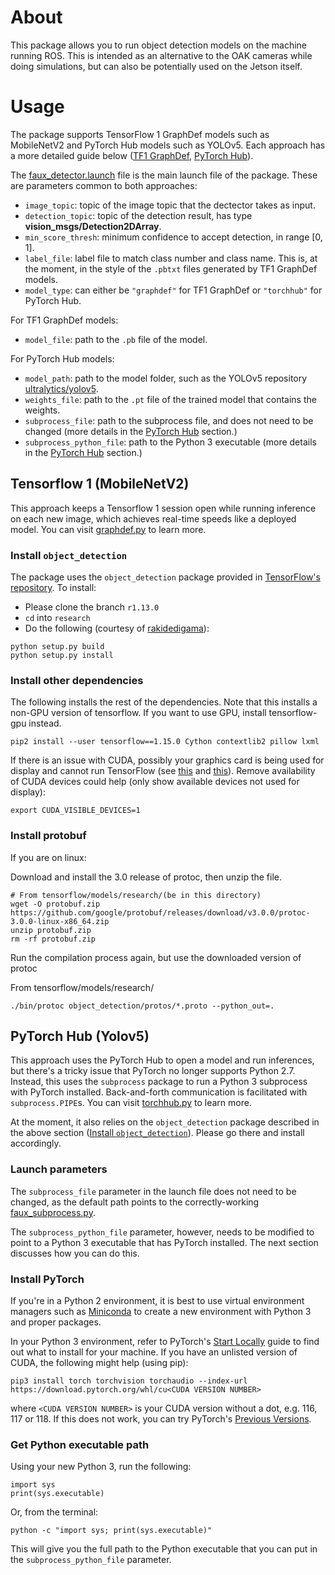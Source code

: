 # About
This package allows you to run object detection models on the machine running ROS. This is intended as an alternative to the OAK cameras while doing simulations, but can also be potentially used on the Jetson itself. 

# Usage
The package supports TensorFlow 1 GraphDef models such as MobileNetV2 and PyTorch Hub models such as YOLOv5. Each approach has a more detailed guide below ([TF1 GraphDef](#tensorflow-1-mobilenetv2), [PyTorch Hub](#pytorch-yolov5)).

The [faux_detector.launch](launch/faux_detector.launch) file is the main launch file of the package. These are parameters common to both approaches:

- `image_topic`: topic of the image topic that the dectector takes as input.
- `detection_topic`: topic of the detection result, has type **vision_msgs/Detection2DArray**.
- `min_score_thresh`: minimum confidence to accept detection, in range [0, 1].
- `label_file`: label file to match class number and class name. This is, at the moment, in the style of the `.pbtxt` files generated by TF1 GraphDef models.
- `model_type`: can either be `"graphdef"` for TF1 GraphDef or `"torchhub"` for PyTorch Hub.

For TF1 GraphDef models:
- `model_file`: path to the `.pb` file of the model.

For PyTorch Hub models:
- `model_path`: path to the model folder, such as the YOLOv5 repository [ultralytics/yolov5](https://github.com/ultralytics/yolov5]).
- `weights_file`: path to the `.pt` file of the trained model that contains the weights.
- `subprocess_file`: path to the subprocess file, and does not need to be changed (more details in the [PyTorch Hub](#pytorch-yolov5) section.)
- `subprocess_python_file`: path to the Python 3 executable (more details in the [PyTorch Hub](#pytorch-yolov5) section.)

## Tensorflow 1 (MobileNetV2)
This approach keeps a Tensorflow 1 session open while running inference on each new image, which achieves real-time speeds like a deployed model. You can visit [graphdef.py](scripts/graphdef.py) to learn more.

### Install `object_detection`
The package uses the `object_detection` package provided in [TensorFlow's repository](https://github.com/tensorflow/models/tree/master/research/object_detection). To install:
- Please clone the branch `r1.13.0`
- `cd` into `research`
- Do the following (courtesy of [rakidedigama](https://stackoverflow.com/a/57002353)):
```
python setup.py build
python setup.py install
```

### Install other dependencies
The following installs the rest of the dependencies. Note that this installs a non-GPU version of tensorflow. If you want to use GPU, install tensorflow-gpu instead.
```
pip2 install --user tensorflow==1.15.0 Cython contextlib2 pillow lxml
```

If there is an issue with CUDA, possibly your graphics card is being used for display and cannot run TensorFlow (see [this](https://stackoverflow.com/questions/41965187/nvidia-device-error-in-tensorflow) and [this](https://stackoverflow.com/a/39661999)). Remove availability of CUDA devices could help (only show available devices not used for display):
```
export CUDA_VISIBLE_DEVICES=1
```

### Install protobuf
If you are on linux:

Download and install the 3.0 release of protoc, then unzip the file.
```
# From tensorflow/models/research/(be in this directory)
wget -O protobuf.zip https://github.com/google/protobuf/releases/download/v3.0.0/protoc-3.0.0-linux-x86_64.zip
unzip protobuf.zip
rm -rf protobuf.zip
```

Run the compilation process again, but use the downloaded version of protoc

From tensorflow/models/research/
```
./bin/protoc object_detection/protos/*.proto --python_out=.
```

## PyTorch Hub (Yolov5)
This approach uses the PyTorch Hub to open a model and run inferences, but there's a tricky issue that PyTorch no longer supports Python 2.7. Instead, this uses the `subprocess` package to run a Python 3 subprocess with PyTorch installed. Back-and-forth communication is facilitated with `subprocess.PIPE`s. You can visit [torchhub.py](scripts/torchhub.py) to learn more.

At the moment, it also relies on the `object_detection` package described in the above section ([Install `object_detection`](#install-objectdetection)). Please go there and install accordingly.

### Launch parameters
The `subprocess_file` parameter in the launch file does not need to be changed, as the default path points to the correctly-working [faux_subprocess.py](scripts/faux_subprocess.py).

The `subprocess_python_file` parameter, however, needs to be modified to point to a Python 3 executable that has PyTorch installed. The next section discusses how you can do this.

### Install PyTorch
If you're in a Python 2 environment, it is best to use virtual environment managers such as [Miniconda](https://docs.conda.io/en/latest/miniconda.html) to create a new environment with Python 3 and proper packages.

In your Python 3 environment, refer to PyTorch's [Start Locally](https://pytorch.org/get-started/locally/) guide to find out what to install for your machine. If you have an unlisted version of CUDA, the following might help (using pip):

```
pip3 install torch torchvision torchaudio --index-url https://download.pytorch.org/whl/cu<CUDA VERSION NUMBER>
```

where `<CUDA VERSION NUMBER>` is your CUDA version without a dot, e.g. 116, 117 or 118. If this does not work, you can try PyTorch's [Previous Versions](https://pytorch.org/get-started/previous-versions/).

### Get Python executable path
Using your new Python 3, run the following:
```
import sys
print(sys.executable)
```
Or, from the terminal:
```
python -c "import sys; print(sys.executable)"
```
This will give you the full path to the Python executable that you can put in the `subprocess_python_file` parameter.
